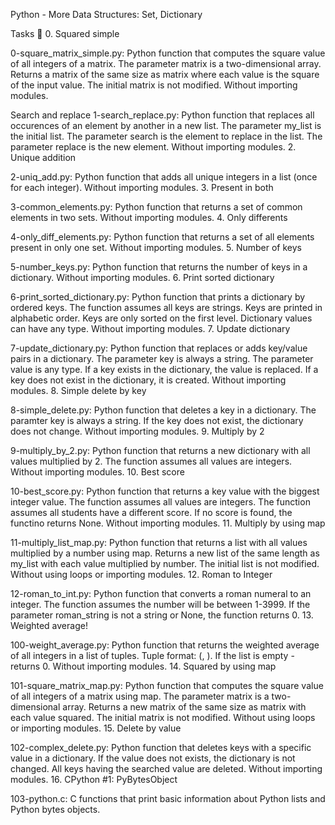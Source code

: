 Python - More Data Structures: Set, Dictionary

Tasks 📃 0. Squared simple

0-square_matrix_simple.py: Python function that computes the square value of all integers of a matrix. The parameter matrix is a two-dimensional array. Returns a matrix of the same size as matrix where each value is the square of the input value. The initial matrix is not modified. Without importing modules.

Search and replace
1-search_replace.py: Python function that replaces all occurences of an element by another in a new list. The parameter my_list is the initial list. The parameter search is the element to replace in the list. The parameter replace is the new element. Without importing modules. 2. Unique addition

2-uniq_add.py: Python function that adds all unique integers in a list (once for each integer). Without importing modules. 3. Present in both

3-common_elements.py: Python function that returns a set of common elements in two sets. Without importing modules. 4. Only differents

4-only_diff_elements.py: Python function that returns a set of all elements present in only one set. Without importing modules. 5. Number of keys

5-number_keys.py: Python function that returns the number of keys in a dictionary. Without importing modules. 6. Print sorted dictionary

6-print_sorted_dictionary.py: Python function that prints a dictionary by ordered keys. The function assumes all keys are strings. Keys are printed in alphabetic order. Keys are only sorted on the first level. Dictionary values can have any type. Without importing modules. 7. Update dictionary

7-update_dictionary.py: Python function that replaces or adds key/value pairs in a dictionary. The parameter key is always a string. The parameter value is any type. If a key exists in the dictionary, the value is replaced. If a key does not exist in the dictionary, it is created. Without importing modules. 8. Simple delete by key

8-simple_delete.py: Python function that deletes a key in a dictionary. The paramter key is always a string. If the key does not exist, the dictionary does not change. Without importing modules. 9. Multiply by 2

9-multiply_by_2.py: Python function that returns a new dictionary with all values multiplied by 2. The function assumes all values are integers. Without importing modules. 10. Best score

10-best_score.py: Python function that returns a key value with the biggest integer value. The function assumes all values are integers. The function assumes all students have a different score. If no score is found, the functino returns None. Without importing modules. 11. Multiply by using map

11-multiply_list_map.py: Python function that returns a list with all values multiplied by a number using map. Returns a new list of the same length as my_list with each value multiplied by number. The initial list is not modified. Without using loops or importing modules. 12. Roman to Integer

12-roman_to_int.py: Python function that converts a roman numeral to an integer. The function assumes the number will be between 1-3999. If the parameter roman_string is not a string or None, the function returns 0. 13. Weighted average!

100-weight_average.py: Python function that returns the weighted average of all integers in a list of tuples. Tuple format: (, ). If the list is empty - returns 0. Without importing modules. 14. Squared by using map

101-square_matrix_map.py: Python function that computes the square value of all integers of a matrix using map. The parameter matrix is a two-dimensional array. Returns a new matrix of the same size as matrix with each value squared. The initial matrix is not modified. Without using loops or importing modules. 15. Delete by value

102-complex_delete.py: Python function that deletes keys with a specific value in a dictionary. If the value does not exists, the dictionary is not changed. All keys having the searched value are deleted. Without importing modules. 16. CPython #1: PyBytesObject

103-python.c: C functions that print basic information about Python lists and Python bytes objects.

